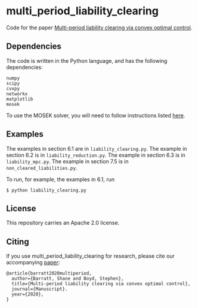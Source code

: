# multi_period_liability_clearing

Code for the paper [Multi-period liability clearing via convex optimal control](http://web.stanford.edu/~boyd/papers/multi_period_liability_clearing.html).

## Dependencies

The code is written in the Python language, and
has the following dependencies:
```
numpy
scipy
cvxpy
networkx
matplotlib
mosek
```

To use the MOSEK solver, you will need to follow instructions listed [here](https://docs.mosek.com/9.1/install/installation.html).

## Examples
The examples in section 6.1 are in `liability_clearing.py`.
The example in section 6.2 is in `liability_reduction.py`.
The example in section 6.3 is in `liability_mpc.py`.
The example in section 7.5 is in `non_cleared_liabilities.py`.

To run, for example, the examples in 6.1, run
```
$ python liability_clearing.py 
```

## License
This repository carries an Apache 2.0 license.

## Citing
If you use multi_period_liability_clearing for research, please cite our accompanying [paper](http://web.stanford.edu/~boyd/papers/pdf/multi_period_liability_clearing.pdf):

```
@article{barratt2020multiperiod,
  author={Barratt, Shane and Boyd, Stephen},
  title={Multi-period liability clearing via convex optimal control},
  journal={Manuscript}.
  year={2020},
}
```
